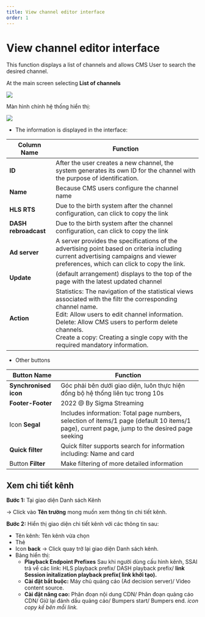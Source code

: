 ```yaml
---
title: View channel editor interface
order: 1
---
```


# View channel editor interface
This function displays a list of channels and allows CMS User to search the desired channel.

 At the main screen selecting **List of channels**

![](../image/sidebar-channel-list.png)

Màn hình chính hệ thống hiển thị:

![](../image/ui-channel-list-1.png)

* The information is displayed in the interface:


| Column Name          | Function                                                                                                                                                                                                                                                                                                                              |
| -------------------- | ------------------------------------------------------------------------------------------------------------------------------------------------------------------------------------------------------------------------------------------------------------------------------------------------------------------------------------- |
| **ID**               | After the user creates a new channel, the system generates its own ID for the channel with the purpose of identification.                                                                                                                                                                                                             |
| **Name**             | Because CMS users configure the channel name                                                                                                                                                                                                                                                                                          |
| **HLS RTS**          | Due to the birth system after the channel configuration, can click to copy the link                                                                                                                                                                                                                                                   |
| **DASH rebroadcast** | Due to the birth system after the channel configuration, can click to copy the link                                                                                                                                                                                                                                                   |
| **Ad server**        | A server provides the specifications of the advertising point based on criteria including current advertising campaigns and viewer preferences, which can click to copy the link.                                                                                                                                                     |
| **Update**           | (default arrangement) displays to the top of the page with the latest updated channel                                                                                                                                                                                                                                                 |
| **Action**           | Statistics: The navigation of the statistical views associated with the filtr the corresponding channel name. <br /> Edit: Allow users to edit channel information. <br />Delete: Allow CMS users to perform delete channels. <br /> Create a copy: Creating a single copy with the required mandatory information. |

* Other buttons

| Button Name           | Function                                                                                                                                      |
| --------------------- | --------------------------------------------------------------------------------------------------------------------------------------------- |
| **Synchronised icon** | Góc phải bên dưới giao diện, luôn thực hiện đồng bộ hệ thống liên tục trong 10s | ![](../../image/icon_sync.png)                              |
| **Footer-Footer**     | 2022 @ By Sigma Streaming                                                                                                                     |
| Icon **Segal**        | Includes information: Total page numbers, selection of items/1 page (default 10 items/1 page), current page, jump to the desired page seeking |
| **Quick filter**      | Quick filter supports search for information including: Name and card                                                                         |
| Button **Filter**     | Make filtering of more detailed information                                                                                                   |

## Xem chi tiết kênh

**Bước 1:** Tại giao diện Danh sách Kênh

→ Click vào **Tên trường** mong muốn xem thông tin chi tiết kênh.

**Bước 2:** Hiển thị giao diện chi tiết kênh với các thông tin sau:

* Tên kênh: Tên kênh vừa chọn
* Thẻ
* Icon **back** → Click quay trở lại giao diện Danh sách kênh.
* Bảng hiển thị:
    * **Playback Endpoint Prefixes**  Sau khi người dùng cấu hình kênh, SSAI trả về các link: HLS playback prefix/ DASH playback prefix/ **link Session initalization playback prefix( link khởi tạo).**
    * **Cài đặt bắt buộc:** Máy chủ quảng cáo (Ad decision server)/ Video content source.
    * **Cài đặt nâng cao:** Phân đoạn nội dung CDN/ Phân đoạn quảng cáo CDN/ Giữ lại đánh dấu quảng cáo/ Bumpers start/ Bumpers end. *icon copy kế bên mỗi link.* 

